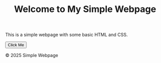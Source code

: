<!DOCTYPE html>
<html lang="en">
<head>
  <meta charset="UTF-8">
  <meta name="viewport" content="width=device-width, initial-scale=1.0">
  <title>Simple Webpage</title>
  <link rel="stylesheet" href="styles.css">
</head>
<body>

  <header>
    <h1>Welcome to My Simple Webpage</h1>
  </header>

  <main>
    <p>This is a simple webpage with some basic HTML and CSS.</p>
    <button>Click Me</button>
  </main>

  <footer>
    <p>&copy; 2025 Simple Webpage</p>
  </footer>

</body>
</html>
